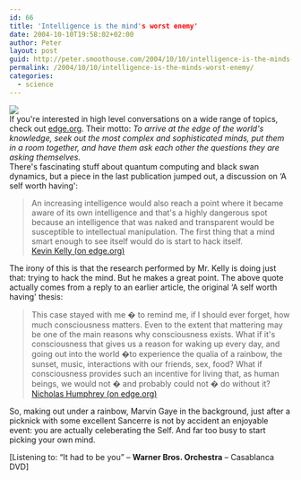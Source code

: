 ```yaml
---
id: 66
title: 'Intelligence is the mind's worst enemy'
date: 2004-10-10T19:58:02+02:00
author: Peter
layout: post
guid: http://peter.smoothouse.com/2004/10/10/intelligence-is-the-minds-worst-enemy/
permalink: /2004/10/10/intelligence-is-the-minds-worst-enemy/
categories:
  - science
---
```

![](http://www.forret.com/blog/brainmap.jpg)  
If you're interested in high level conversations on a wide range of topics, check out [edge.org](http://www.edge.org/). Their motto: _To arrive at the edge of the world's knowledge, seek out the most complex and sophisticated minds, put them in a room together, and have them ask each other the questions they are asking themselves._  
There's fascinating stuff about quantum computing and black swan dynamics, but a piece in the last publication jumped out, a discussion on &#8216;A self worth having':

> An increasing intelligence would also reach a point where it became aware of its own intelligence and that's a highly dangerous spot because an intelligence that was naked and transparent would be susceptible to intellectual manipulation. The first thing that a mind smart enough to see itself would do is start to hack itself.  
> [Kevin Kelly (on edge.org)](http://www.edge.org/documents/archive/edge145.html) 

The irony of this is that the research performed by Mr. Kelly is doing just that: trying to hack the mind. But he makes a great point. The above quote actually comes from a reply to an earlier article, the original &#8216;A self worth having' thesis:

> This case stayed with me � to remind me, if I should ever forget, how much consciousness matters. Even to the extent that mattering may be one of the main reasons why consciousness exists. What if it's consciousness that gives us a reason for waking up every day, and going out into the world �to experience the qualia of a rainbow, the sunset, music, interactions with our friends, sex, food? What if consciousness provides such an incentive for living that, as human beings, we would not � and probably could not � do without it?  
> [Nicholas Humphrey (on edge.org)](http://www.edge.org/3rd_culture/humphrey04/humphrey04_index.html) 

So, making out under a rainbow, Marvin Gaye in the background, just after a picknick with some excellent Sancerre is not by accident an enjoyable event: you are actually celeberating the Self. And far too busy to start picking your own mind.

<div>
  [Listening to: &#8220;It had to be you&#8221; &#8211; <b>Warner Bros. Orchestra</b> &#8211; Casablanca DVD]
</div>